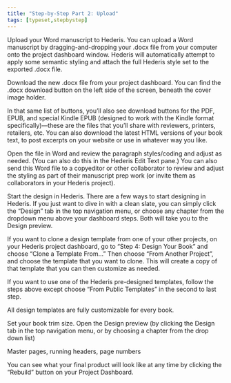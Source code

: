 ```yaml
---
title: "Step-by-Step Part 2: Upload"
tags: [typeset,stepbystep]
---
```

 
<html><body><section data-type="chapter" class="hsecchapter" data-hederis-type="hsecchapter" id="step-by-step-2" data-pi-attrs="id: step-by-step-2; data-tags: typeset,stepbystep;" role="doc-chapter" data-tags="typeset,stepbystep" data-author-name=" " data-book-title=" " title="Step-by-Step Part 2: Upload"><p class="hblkp" data-hederis-type="hblkp" id="pECvx23O9">Upload your Word manuscript to Hederis. You can upload a Word manuscript by dragging-and-dropping your .docx file from your computer onto the project dashboard window. Hederis will automatically attempt to apply some semantic styling and attach the full Hederis style set to the exported .docx file. </p><p class="hblkp" data-hederis-type="hblkp" id="p7WhAGFRD">Download the new .docx file from your project dashboard. You can find the .docx download button on the left side of the screen, beneath the cover image holder.</p><p class="hblkp" data-hederis-type="hblkp" id="p1LAloYXX">In that same list of buttons, you&#8217;ll also see download buttons for the PDF, EPUB, and special Kindle EPUB (designed to work with the Kindle format specifically)&#8212;these are the files that you&#8217;ll share with reviewers, printers, retailers, etc. You can also download the latest HTML versions of your book text, to post excerpts on your website or use in whatever way you like.</p><p class="hblkp" data-hederis-type="hblkp" id="pHP4GxLKE">Open the file in Word and review the paragraph styles/coding and adjust as needed. (You can also do this in the Hederis Edit Text pane.) You can also send this Word file to a copyeditor or other collaborator to review and adjust the styling as part of their manuscript prep work (or invite them as collaborators in your Hederis project).</p><p class="hblkp" data-hederis-type="hblkp" id="pVaa9bqfF">Start the design in Hederis. There are a few ways to start designing in Hederis. If you just want to dive in with a clean slate, you can simply click the &#8220;Design&#8221; tab in the top navigation menu, or choose any chapter from the dropdown menu above your dashboard steps. Both will take you to the Design preview.</p><p class="hblkp" data-hederis-type="hblkp" id="pq7Hy9WP9">If you want to clone a design template from one of your other projects, on your Hederis project dashboard, go to &#8220;Step 4: Design Your Book&#8221; and choose &#8220;Clone a Template From&#8230;&#8221; Then choose &#8220;From Another Project&#8221;, and choose the template that you want to clone. This will create a copy of that template that you can then customize as needed.</p><p class="hblkp" data-hederis-type="hblkp" id="pduzAWJNm">If you want to use one of the Hederis pre-designed templates, follow the steps above except choose &#8220;From Public Templates&#8221; in the second to last step.</p><p class="hblkp" data-hederis-type="hblkp" id="ppKI0Eacl">All design templates are fully customizable for every book.</p><p class="hblkp" data-hederis-type="hblkp" id="plmHa4Yr5">Set your book trim size. Open the Design preview (by clicking the Design tab in the top navigation menu, or by choosing a chapter from the drop down list)</p><p class="hblkp" data-hederis-type="hblkp" id="pTig73kYR">Master pages, running headers, page numbers</p><p class="hblkp" data-hederis-type="hblkp" id="pVLvP1Hux">You can see what your final product will look like at any time by clicking the &#8220;Rebuild&#8221; button on your Project Dashboard. </p></section></body></html>
